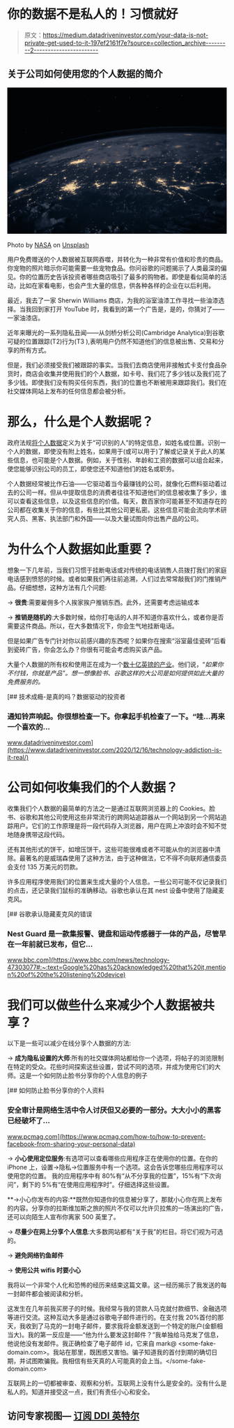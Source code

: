 # 你的数据不是私人的！习惯就好

> 原文：<https://medium.datadriveninvestor.com/your-data-is-not-private-get-used-to-it-197ef2161f7e?source=collection_archive---------2----------------------->

## 关于公司如何使用您的个人数据的简介

![](img/f8f8355a58a490ad1339a64f391fee7d.png)

Photo by [NASA](https://unsplash.com/@nasa?utm_source=unsplash&utm_medium=referral&utm_content=creditCopyText) on [Unsplash](https://unsplash.com/s/photos/internet?utm_source=unsplash&utm_medium=referral&utm_content=creditCopyText)

用户免费赠送的个人数据被互联网吞噬，并转化为一种非常有价值和珍贵的商品。你宠物的照片暗示你可能需要一些宠物食品。你问谷歌的问题揭示了人类最深的偏见。你的位置历史告诉投资者哪些商店吸引了最多的购物者。即使是看似简单的活动，比如在家看电影，也会产生大量的信息，供各种各样的企业在以后利用。

最近，我去了一家 Sherwin Williams 商店，为我的浴室油漆工作寻找一些油漆选择。当我回到家打开 YouTube 时，我看到的第一个广告是，是的，你猜对了——一家油漆店。

近年来曝光的一系列隐私丑闻——从剑桥分析公司(Cambridge Analytica)到谷歌可疑的位置跟踪(T2)行为(T3 ),表明用户仍然不知道他们的信息被出售、交易和分享的所有方式。

但是，我们必须接受我们被跟踪的事实。当我们去商店使用非接触式卡支付食品杂货时，商店会收集并使用我们的个人数据，如卡号、我们花了多少钱以及我们花了多少钱。即使我们没有购买任何东西，我们的位置也不断被用来跟踪我们。我们在社交媒体网站上发布的任何信息都会被分析。

# 那么，什么是个人数据呢？

政府法规[将个人数据](https://ico.org.uk/for-organisations/guide-to-the-general-data-protection-regulation-gdpr/key-definitions/)定义为关于“可识别的人”的特定信息，如姓名或位置。识别一个人的数据，即使没有附上姓名，如果用于(或可以用于)了解或记录关于此人的某些信息，也可能是个人数据。例如，关于性别、年龄和工资的数据可以组合起来，使您能够识别公司的员工，即使您还不知道他们的姓名或职务。

个人数据经常被比作石油——它驱动着当今最赚钱的公司，就像化石燃料驱动着过去的公司一样。但从中提取信息的消费者往往不知道他们的信息被收集了多少，谁可以查看这些信息，以及这些信息的价值。每天，数百家你可能甚至不知道存在的公司都在收集关于你的信息，有些比其他公司更私密。这些信息可能会流向学术研究人员、黑客、执法部门和外国——以及大量试图向你出售产品的公司。

# 为什么个人数据如此重要？

想象一下几年前，当我们习惯于挂断电话或对传统的电话销售人员拨打我们的家庭电话感到愤怒的时候。或者如果我们再往前追溯，人们过去常常敲我们的门推销产品。仔细想想，这种方法有几个问题:

→ **很贵**:需要雇佣多个人挨家挨户推销东西。此外，还需要考虑运输成本

→ **推销是随机的**:大多数时候，给你打电话的人并不知道你喜欢什么，或者你是否需要这件商品。所以，在大多数情况下，你会生气地挂断电话。

但是如果广告专门针对你以前感兴趣的东西呢？如果你在搜索“浴室最佳瓷砖”后看到瓷砖广告，你会怎么办？你很有可能会考虑购买该产品。

大量个人数据的所有权和使用正在成为一个[数十亿英镑的产业](https://datafloq.com/read/data-ownership-data-usage-consumers-monetize-data/68)。他们说，“*如果你不付钱，你就是产品”。想一想像脸书、谷歌这样的大公司是如何提供如此大量的免费服务的。*

[](https://www.datadriveninvestor.com/2020/12/16/technology-addiction-is-it-real/) [## 技术成瘾-是真的吗？数据驱动的投资者

### 通知铃声响起。你很想检查一下。你拿起手机检查了一下。“哇...再来一个喜欢的…

www.datadriveninvestor.com](https://www.datadriveninvestor.com/2020/12/16/technology-addiction-is-it-real/) 

# **公司如何收集我们的个人数据？**

收集我们个人数据的最简单的方法之一是通过互联网浏览器上的 Cookies。脸书、谷歌和其他公司使用这些非常流行的跨网站追踪器从一个网站到另一个网站追踪用户。它们的工作原理是将一段代码存入浏览器，用户在网上冲浪时会不知不觉地随身携带这段代码。

还有其他形式的饼干，如增压饼干。这些可能很难或者不可能从你的浏览器中清除。最著名的是威瑞森使用了这种方法，由于这种做法，它不得不向联邦通信委员会支付 135 万美元的罚款。

许多应用程序使用我们的位置来生成大量的个人信息。一些公司可能不仅记录我们的点击，还记录我们鼠标的准确移动。谷歌也承认在其 nest 设备中使用了隐藏麦克风。

[](https://www.bbc.com/news/technology-47303077#:~:text=Google%20has%20acknowledged%20that%20it,mention%20of%20the%20listening%20device) [## 谷歌承认隐藏麦克风的错误

### Nest Guard 是一款集报警、键盘和运动传感器于一体的产品，尽管早在一年前就已发布，但它…

www.bbc.com](https://www.bbc.com/news/technology-47303077#:~:text=Google%20has%20acknowledged%20that%20it,mention%20of%20the%20listening%20device) 

# 我们可以做些什么来减少个人数据被共享？

以下是一些可以减少在线分享个人数据的方法:

→ **成为隐私设置的大师**:所有的社交媒体网站都给你一个选项，将帖子的浏览限制在特定的受众。花些时间探索这些设置，尝试不同的选项，并成为使用它们的大师。这是一个如何防止脸书分享你的个人信息的例子

[](https://www.pcmag.com/how-to/how-to-prevent-facebook-from-sharing-your-personal-data) [## 如何防止脸书分享你的个人资料

### 安全审计是网络生活中令人讨厌但又必要的一部分。大大小小的黑客已经破坏了…

www.pcmag.com](https://www.pcmag.com/how-to/how-to-prevent-facebook-from-sharing-your-personal-data) 

→ **小心使用定位服务**:有选项可以查看哪些应用程序正在使用你的位置。在你的 iPhone 上，设置→隐私→位置服务中有一个选项。这会告诉您哪些应用程序可以使用您的位置。
我的应用程序中有 80%有“从不分享我的位置”，15%有“下次询问”，剩下的 5%有“在使用应用程序时”。仔细选择这些设置。

**→小心你发布的内容:**既然你知道你的信息被分享了，那就小心你在网上发布的内容。分享你的拉斯维加斯之旅的照片不仅可以允许贝拉焦的一场演出的广告，还可以向陌生人宣布你离家 500 英里了。

→ **尽量少在网上分享个人信息**:大多数网站都有“关于我”的栏目。将它们视为可选的。

→ **避免网络钓鱼邮件**

→ **使用公共 wifis 时要小心**

我将以一个非常个人化和恐怖的经历来结束这篇文章。这一经历揭示了我发送的每一封邮件都会被阅读和分析。

这发生在几年前我买房子的时候。我经常与我的贷款人马克就付款细节、金融选项等进行交流。这种互动大多是通过谷歌电子邮件进行的。在支付我 20%首付的那天，我收到了马克的一封电子邮件，要求我将金额发送到一个特定的账户(金额相当大)。我的第一反应是——“他为什么要发这封邮件？”我单独给马克发了信息，他说他没有发邮件。我正确检查了电子邮件 id，它来自 mark@ <some-fake-domain.com>。我站在那里，既困惑又害怕。骗子知道我的首付到期的确切日期，并试图欺骗我。我相信有些天真的人可能真的会上当。</some-fake-domain.com>

互联网上的一切都被审查、观察和分析。互联网上没有什么是安全的。没有什么是私人的。知道并接受这一点，我们有责任小心和安全。

## 访问专家视图— [订阅 DDI 英特尔](https://datadriveninvestor.com/ddi-intel)